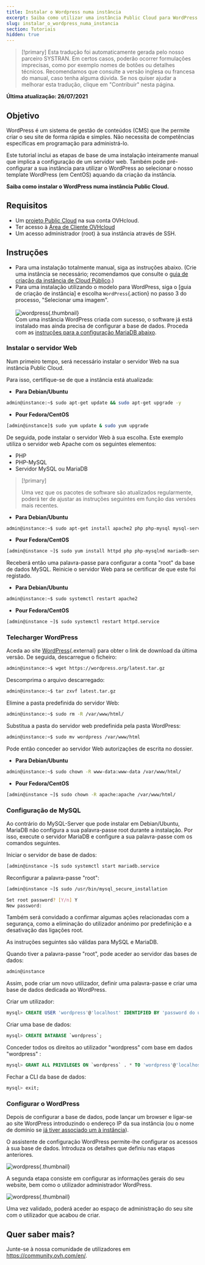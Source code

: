 ```yaml
---
title: Instalar o Wordpress numa instância
excerpt: Saiba como utilizar uma instância Public Cloud para WordPress
slug: instalar_o_wordpress_numa_instancia
section: Tutoriais
hidden: true
---
```


> [!primary]
> Esta tradução foi automaticamente gerada pelo nosso parceiro SYSTRAN. Em certos casos, poderão ocorrer formulações imprecisas, como por exemplo nomes de botões ou detalhes técnicos. Recomendamos que consulte a versão inglesa ou francesa do manual, caso tenha alguma dúvida. Se nos quiser ajudar a melhorar esta tradução, clique em "Contribuir" nesta página.
>

**Última atualização: 26/07/2021**

## Objetivo

WordPress é um sistema de gestão de conteúdos (CMS) que lhe permite criar o seu site de forma rápida e simples. Não necessita de competências específicas em programação para administrá-lo.

Este tutorial inclui as etapas de base de uma instalação inteiramente manual que implica a configuração de um servidor web. Também pode pré-configurar a sua instância para utilizar o WordPress ao selecionar o nosso template WordPress (em CentOS) aquando da criação da instância.

**Saiba como instalar o WordPress numa instância Public Cloud.**

## Requisitos

- Um [projeto Public Cloud](https://www.ovhcloud.com/pt/public-cloud/) na sua conta OVHcloud.
- Ter acesso à [Área de Cliente OVHcloud](https://www.ovh.com/auth/?action=gotomanager&from=https://www.ovh.pt/&ovhSubsidiary=pt)
- Um acesso administrador (root) à sua instância através de SSH.

## Instruções

- Para uma instalação totalmente manual, siga as instruções abaixo. (Crie uma instância se necessário; recomendamos que consulte o [guia de criação da instância de Cloud Público](../public-cloud-primeiros-passos/).)
- Para uma instalação utilizando o modelo para WordPress, siga o [guia de criação de instância] e escolha `WordPress`{.action} no passo 3 do processo, "Selecionar uma imagem". <br><br> ![wordpress](images/wp_instance.png){.thumbnail} <br> Com uma instância WordPress criada com sucesso, o software já está instalado mas ainda precisa de configurar a base de dados. Proceda com as [instruções para a configuração MariaDB abaixo](#sqlconf).

### Instalar o servidor Web

Num primeiro tempo, será necessário instalar o servidor Web na sua instância Public Cloud.

Para isso, certifique-se de que a instância está atualizada:

- **Para Debian/Ubuntu**

```bash
admin@instance:~$ sudo apt-get update && sudo apt-get upgrade -y
```

- **Pour Fedora/CentOS**

```bash
[admin@instance]$ sudo yum update & sudo yum upgrade
```

De seguida, pode instalar o servidor Web à sua escolha. Este exemplo utiliza o servidor web Apache com os seguintes elementos:

- PHP
- PHP-MySQL
- Servidor MySQL ou MariaDB

> [!primary]
>
> Uma vez que os pacotes de software são atualizados regularmente, poderá ter de ajustar as instruções seguintes em função das versões mais recentes.
>

- **Para Debian/Ubuntu**

```bash
admin@instance:~$ sudo apt-get install apache2 php php-mysql mysql-server -y
```

- **Pour Fedora/CentOS**

```bash
[admin@instance ~]$ sudo yum install httpd php php-mysqlnd mariadb-server -y
```

Receberá então uma palavra-passe para configurar a conta "root" da base de dados MySQL. Reinicie o servidor Web para se certificar de que este foi registado.

- **Para Debian/Ubuntu**

```bash
admin@instance:~$ sudo systemctl restart apache2
```

- **Pour Fedora/CentOS**

```bash
[admin@instance ~]$ sudo systemctl restart httpd.service
```

### Telecharger WordPress

Aceda ao site [WordPress](https://wordpress.org/download/){.external} para obter o link de download da última versão. De seguida, descarregue o ficheiro:

```bash
admin@instance:~$ wget https://wordpress.org/latest.tar.gz
```

Descomprima o arquivo descarregado:

```bash
admin@instance:~$ tar zxvf latest.tar.gz
```

Elimine a pasta predefinida do servidor Web:

```bash
admin@instance:~$ sudo rm -R /var/www/html/
```

Substitua a pasta do servidor web predefinida pela pasta WordPress:

```bash
admin@instance:~$ sudo mv wordpress /var/www/html
```

Pode então conceder ao servidor Web autorizações de escrita no dossier.

- **Para Debian/Ubuntu**

```bash
admin@instance:~$ sudo chown -R www-data:www-data /var/www/html/
```

- **Pour Fedora/CentOS**

```bash
[admin@instance ~]$ sudo chown -R apache:apache /var/www/html/
```

### Configuração de MySQL <a name="sqlconf"></a>

Ao contrário do MySQL-Server que pode instalar em Debian/Ubuntu, MariaDB não configura a sua palavra-passe root durante a instalação. Por isso, execute o servidor MariaDB e configure a sua palavra-passe com os comandos seguintes.

Iniciar o servidor de base de dados:

```bash
[admin@instance ~]$ sudo systemctl start mariadb.service
```

Reconfigurar a palavra-passe "root":

```bash
[admin@instance ~]$ sudo /usr/bin/mysql_secure_installation
```

```bash
Set root password? [Y/n] Y
New password:
```

Também será convidado a confirmar algumas ações relacionadas com a segurança, como a eliminação do utilizador anónimo por predefinição e a desativação das ligações root.

As instruções seguintes são válidas para MySQL e MariaDB.

Quando tiver a palavra-passe "root", pode aceder ao servidor das bases de dados:

```bash
admin@instance
```

Assim, pode criar um novo utilizador, definir uma palavra-passe e criar uma base de dados dedicada ao WordPress.

Criar um utilizador:

```sql
mysql> CREATE USER 'wordpress'@'localhost' IDENTIFIED BY 'password do utilizador';
```

Criar uma base de dados:

```sql
mysql> CREATE DATABASE `wordpress`;
```

Conceder todos os direitos ao utilizador "wordpress" com base em dados "wordpress" :

```sql
mysql> GRANT ALL PRIVILEGES ON `wordpress` . * TO 'wordpress'@'localhost';
```

Fechar a CLI da base de dados:

```sql
mysql> exit;
```

### Configurar o WordPress

Depois de configurar a base de dados, pode lançar um browser e ligar-se ao site WordPress introduzindo o endereço IP da sua instância (ou o nome de domínio se [já tiver associado um à instância](../../domains/alojamento_partilhado_como_editar_a_minha_zona_dns/)).

O assistente de configuração WordPress permite-lhe configurar os acessos à sua base de dados. Introduza os detalhes que definiu nas etapas anteriores.

![wordpress](images/wp_install1.png){.thumbnail}

A segunda etapa consiste em configurar as informações gerais do seu website, bem como o utilizador administrador WordPress.

![wordpress](images/wp_install2.png){.thumbnail}

Uma vez validado, poderá aceder ao espaço de administração do seu site com o utilizador que acabou de criar.

## Quer saber mais?

Junte-se à nossa comunidade de utilizadores em <https://community.ovh.com/en/>.